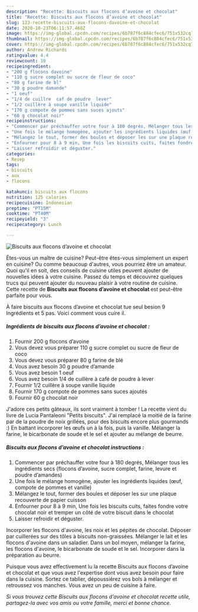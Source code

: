 ```yaml
---
description: "Recette: Biscuits aux flocons d’avoine et chocolat"
title: "Recette: Biscuits aux flocons d’avoine et chocolat"
slug: 123-recette-biscuits-aux-flocons-davoine-et-chocolat
date: 2020-10-23T06:11:57.468Z
image: https://img-global.cpcdn.com/recipes/6b787f6c884cfec6/751x532cq70/biscuits-aux-flocons-davoine-et-chocolat-photo-principale-de-la-recette.jpg
thumbnail: https://img-global.cpcdn.com/recipes/6b787f6c884cfec6/751x532cq70/biscuits-aux-flocons-davoine-et-chocolat-photo-principale-de-la-recette.jpg
cover: https://img-global.cpcdn.com/recipes/6b787f6c884cfec6/751x532cq70/biscuits-aux-flocons-davoine-et-chocolat-photo-principale-de-la-recette.jpg
author: Andrew Richards
ratingvalue: 4.4
reviewcount: 10
recipeingredient:
- "200 g flocons davoine"
- "110 g sucre complet ou sucre de fleur de coco"
- "80 g farine de bl"
- "30 g poudre damande"
- "1 oeuf"
- "1/4 de cuillre  caf de poudre  lever"
- "1/2 cuillère à soupe vanille liquide"
- "170 g compote de pommes sans suces ajouts"
- "60 g chocolat noir"
recipeinstructions:
- "Commencer par préchauffer votre four à 180 degrés, Mélanger tous les ingrédients secs (flocons d’avoine, sucre complet, farine, levure et poudre d’amandes)"
- "Une fois le mélange homogène, ajouter les ingrédients liquides (œuf, compote de pommes et vanille)"
- "Mélangez le tout, former des boules et déposer les sur une plaque recouverte de papier cuisson"
- "Enfourner pour 8 à 9 min, Une fois les biscuits cuits, faites fondre votre chocolat noir et tremper un côté de votre biscuit dans le chocolat"
- "Laisser refroidir et déguster."
categories:
- Resep
tags:
- biscuits
- aux
- flocons

katakunci: biscuits aux flocons 
nutrition: 125 calories
recipecuisine: Indonesian
preptime: "PT15M"
cooktime: "PT40M"
recipeyield: "3"
recipecategory: Lunch

---
```



![Biscuits aux flocons d’avoine et chocolat](https://img-global.cpcdn.com/recipes/6b787f6c884cfec6/751x532cq70/biscuits-aux-flocons-davoine-et-chocolat-photo-principale-de-la-recette.jpg)

Êtes-vous un maître de cuisine? Peut-être êtes-vous simplement un expert en cuisine? Ou comme beaucoup d'autres, vous pourriez être un amateur. Quoi qu'il en soit, des conseils de cuisine utiles peuvent ajouter de nouvelles idées à votre cuisine. Passez du temps et découvrez quelques trucs qui peuvent ajouter du nouveau plaisir à votre routine de cuisine. Cette recette de <strong> Biscuits aux flocons d’avoine et chocolat </strong> est peut-être parfaite pour vous.

<!--inarticleads1-->

À faire biscuits aux flocons d’avoine et chocolat tue seul besion 9 Ingrédients et 5 pas. Voici comment vous cuire il.

##### Ingrédients de biscuits aux flocons d’avoine et chocolat :

1. Fournir 200 g flocons d’avoine
1. Vous devez vous préparer 110 g sucre complet ou sucre de fleur de coco
1. Vous devez vous préparer 80 g farine de blé
1. Vous avez besoin 30 g poudre d’amande
1. Vous avez besoin 1 oeuf
1. Vous avez besoin 1/4 de cuillère à café de poudre à lever
1. Fournir 1/2 cuillère à soupe vanille liquide
1. Fournir 170 g compote de pommes sans suces ajoutés
1. Fournir 60 g chocolat noir


J&#39;adore ces petits gâteaux, ils sont vraiment à tomber ! La recette vient du livre de Lucia Pantaleoni &#34;Petits biscuits&#34;. J&#39;ai remplacé la moitié de la farine par de la poudre de noix grillées, pour des biscuits encore plus gourmands :) En battant incorporer les œufs un à la fois, puis la vanille. Mélanger la farine, le bicarbonate de soude et le sel et ajouter au mélange de beurre. 

<!--inarticleads2-->

##### Biscuits aux flocons d’avoine et chocolat instructions :

1. Commencer par préchauffer votre four à 180 degrés, Mélanger tous les ingrédients secs (flocons d’avoine, sucre complet, farine, levure et poudre d’amandes)
1. Une fois le mélange homogène, ajouter les ingrédients liquides (œuf, compote de pommes et vanille)
1. Mélangez le tout, former des boules et déposer les sur une plaque recouverte de papier cuisson
1. Enfourner pour 8 à 9 min, Une fois les biscuits cuits, faites fondre votre chocolat noir et tremper un côté de votre biscuit dans le chocolat
1. Laisser refroidir et déguster.


Incorporer les flocons d&#39;avoine, les noix et les pépites de chocolat. Déposer par cuillerées sur des tôles à biscuits non-graissées. Mélanger le lait et les flocons d&#39;avoine dans un saladier. Dans un bol moyen, mélanger la farine, les flocons d&#39;avoine, le bicarbonate de soude et le sel. Incorporer dans la préparation au beurre. 

<!--inarticleads1-->

<p>
Puisque vous avez effectivement lu la recette Biscuits aux flocons d’avoine et chocolat et que vous avez l'expertise dont vous avez besoin pour faire dans la cuisine. Sortez ce tablier, dépoussiérez vos bols à mélanger et retroussez vos manches. Vous avez un peu de cuisine à faire.
</p>

<p>
<i>Si vous trouvez cette Biscuits aux flocons d’avoine et chocolat recette utile, partagez-la avec vos amis ou votre famille, merci et bonne chance.</i>
</p>

